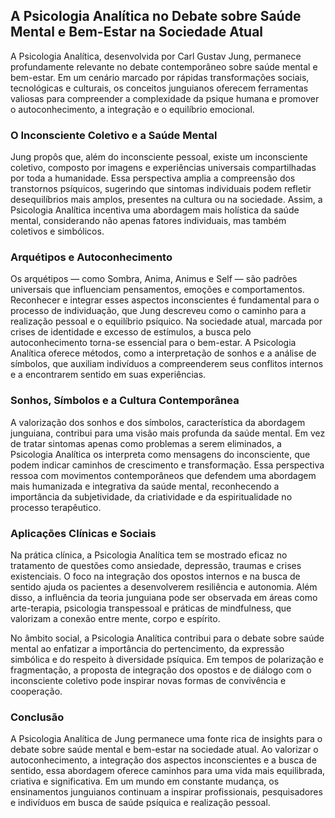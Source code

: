 
## A Psicologia Analítica no Debate sobre Saúde Mental e Bem-Estar na Sociedade Atual

A Psicologia Analítica, desenvolvida por Carl Gustav Jung, permanece profundamente relevante no debate contemporâneo sobre saúde mental e bem-estar. Em um cenário marcado por rápidas transformações sociais, tecnológicas e culturais, os conceitos junguianos oferecem ferramentas valiosas para compreender a complexidade da psique humana e promover o autoconhecimento, a integração e o equilíbrio emocional.

### O Inconsciente Coletivo e a Saúde Mental

Jung propôs que, além do inconsciente pessoal, existe um inconsciente coletivo, composto por imagens e experiências universais compartilhadas por toda a humanidade. Essa perspectiva amplia a compreensão dos transtornos psíquicos, sugerindo que sintomas individuais podem refletir desequilíbrios mais amplos, presentes na cultura ou na sociedade. Assim, a Psicologia Analítica incentiva uma abordagem mais holística da saúde mental, considerando não apenas fatores individuais, mas também coletivos e simbólicos.

### Arquétipos e Autoconhecimento

Os arquétipos — como Sombra, Anima, Animus e Self — são padrões universais que influenciam pensamentos, emoções e comportamentos. Reconhecer e integrar esses aspectos inconscientes é fundamental para o processo de individuação, que Jung descreveu como o caminho para a realização pessoal e o equilíbrio psíquico. Na sociedade atual, marcada por crises de identidade e excesso de estímulos, a busca pelo autoconhecimento torna-se essencial para o bem-estar. A Psicologia Analítica oferece métodos, como a interpretação de sonhos e a análise de símbolos, que auxiliam indivíduos a compreenderem seus conflitos internos e a encontrarem sentido em suas experiências.

### Sonhos, Símbolos e a Cultura Contemporânea

A valorização dos sonhos e dos símbolos, característica da abordagem junguiana, contribui para uma visão mais profunda da saúde mental. Em vez de tratar sintomas apenas como problemas a serem eliminados, a Psicologia Analítica os interpreta como mensagens do inconsciente, que podem indicar caminhos de crescimento e transformação. Essa perspectiva ressoa com movimentos contemporâneos que defendem uma abordagem mais humanizada e integrativa da saúde mental, reconhecendo a importância da subjetividade, da criatividade e da espiritualidade no processo terapêutico.

### Aplicações Clínicas e Sociais

Na prática clínica, a Psicologia Analítica tem se mostrado eficaz no tratamento de questões como ansiedade, depressão, traumas e crises existenciais. O foco na integração dos opostos internos e na busca de sentido ajuda os pacientes a desenvolverem resiliência e autonomia. Além disso, a influência da teoria junguiana pode ser observada em áreas como arte-terapia, psicologia transpessoal e práticas de mindfulness, que valorizam a conexão entre mente, corpo e espírito.

No âmbito social, a Psicologia Analítica contribui para o debate sobre saúde mental ao enfatizar a importância do pertencimento, da expressão simbólica e do respeito à diversidade psíquica. Em tempos de polarização e fragmentação, a proposta de integração dos opostos e de diálogo com o inconsciente coletivo pode inspirar novas formas de convivência e cooperação.

### Conclusão

A Psicologia Analítica de Jung permanece uma fonte rica de insights para o debate sobre saúde mental e bem-estar na sociedade atual. Ao valorizar o autoconhecimento, a integração dos aspectos inconscientes e a busca de sentido, essa abordagem oferece caminhos para uma vida mais equilibrada, criativa e significativa. Em um mundo em constante mudança, os ensinamentos junguianos continuam a inspirar profissionais, pesquisadores e indivíduos em busca de saúde psíquica e realização pessoal.
```
